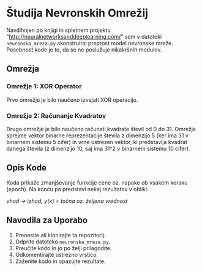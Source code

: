# Študija Nevronskih Omrežij

Navdihnjen po knjigi in spletnem projektu "http://neuralnetworksanddeeplearning.com/" sem v datoteki `neuronska_mreza.py` skonstruiral preprost model nevronske mreže. Posebnost kode je to, da se ne poslužuje nikakršnih modulov.

## Omrežja

### Omrežje 1: XOR Operator

Prvo omrežje je bilo naučeno izvajati XOR operacijo.

### Omrežje 2: Računanje Kvadratov

Drugo omrežje je bilo naučeno računati kvadrate števil od 0 do 31. Omrežje sprejme vektor binarne reprezentacije števila z dimenzijo 5 (ker ima 31 v binarnem sistemu 5 cifer) in vrne ustrezen vektor, ki predstavlja kvadrat danega števila (z dimenzijo 10, saj ima 31^2 v binarnem sistemu 10 cifer).

## Opis Kode

Koda prikaže zmanjševanje funkcije cene oz. napake ob vsakem koraku (epoch). Na koncu pa predstavi nekaj rezultatov v obliki:

_vhod -> izhod, y(x) = točna oz. željena vrednost_



## Navodila za Uporabo

1. Prenesite ali klonirajte ta repozitorij.
2. Odprite datoteko `neuronska_mreza.py`.
3. Preučite kodo in jo po želji prilagodite.
4. Odkomentirajte ustrezno vrstico.
5.  Zaženite kodo in opazujte rezultate.

